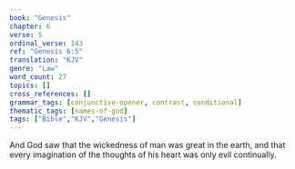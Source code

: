 ```yaml
---
book: "Genesis"
chapter: 6
verse: 5
ordinal_verse: 143
ref: "Genesis 6:5"
translation: "KJV"
genre: "Law"
word_count: 27
topics: []
cross_references: []
grammar_tags: [conjunctive-opener, contrast, conditional]
thematic_tags: [names-of-god]
tags: ["Bible","KJV","Genesis"]
---
```

And God saw that the wickedness of man was great in the earth, and that every imagination of the thoughts of his heart was only evil continually.
